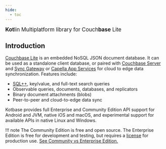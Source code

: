 ```yaml
---
hide:
  - toc
---
```


<span style="font-size:1.2em;">**Kot**lin Multiplatform library for Couch**base** Lite</span>

## Introduction

[Couchbase Lite](https://www.couchbase.com/products/lite/) is an embedded NoSQL JSON document database. It can be used
as a standalone client database, or paired with [Couchbase Server](https://www.couchbase.com/products/server/) and
[Sync Gateway](https://www.couchbase.com/products/sync-gateway/) or [Capella App Services](
https://www.couchbase.com/products/capella/app-services/) for cloud to edge data synchronization. Features include:

* [SQL++](https://www.couchbase.com/products/n1ql/), key/value, and full-text search queries
* Observable queries, documents, databases, and replicators
* Binary document attachments (blobs)
* Peer-to-peer and cloud-to-edge data sync

Kotbase provides full Enterprise and Community Edition API support for Android and JVM, native iOS and macOS, and
experimental support for available APIs in native Linux and Windows.

!!! note
    The Community Edition is free and open source. The Enterprise Edition is free for development and testing, but
    requires a [license](https://www.couchbase.com/pricing/#couchbase-mobile) for production use. [See Community vs
    Enterprise Edition.](https://www.couchbase.com/products/editions/#couchbase_lite)
